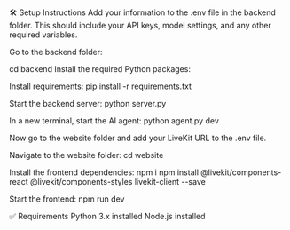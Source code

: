 🛠️ Setup Instructions
Add your information to the .env file in the backend folder.
This should include your API keys, model settings, and any other required variables.

Go to the backend folder:

cd backend
Install the required Python packages:

Install requirements:
pip install -r requirements.txt


Start the backend server:
python server.py


In a new terminal, start the AI agent:
python agent.py dev


Now go to the website folder and add your LiveKit URL to the .env file.

Navigate to the website folder:
cd website

Install the frontend dependencies:
npm i
npm install @livekit/components-react @livekit/components-styles livekit-client --save

Start the frontend:
npm run dev

✅ Requirements
Python 3.x installed
Node.js installed



